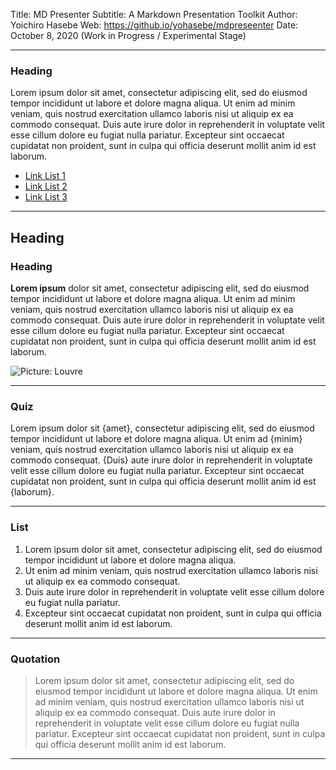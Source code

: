 Title: MD Presenter
Subtitle: A Markdown Presentation Toolkit
Author: Yoichiro Hasebe
Web: https://github.io/yohasebe/mdpreseenter
Date: October 8, 2020 (Work in Progress / Experimental Stage)

----

### Heading

Lorem ipsum dolor sit amet, consectetur adipiscing elit, sed do eiusmod tempor incididunt ut labore et dolore magna aliqua. Ut enim ad minim veniam, quis nostrud exercitation ullamco laboris nisi ut aliquip ex ea commodo consequat. Duis aute irure dolor in reprehenderit in voluptate velit esse cillum dolore eu fugiat nulla pariatur. Excepteur sint occaecat cupidatat non proident, sunt in culpa qui officia deserunt mollit anim id est laborum.

* [Link List 1]()
* [Link List 2]()
* [Link List 3]()

----

## Heading

### Heading

**Lorem ipsum** dolor sit amet, consectetur adipiscing elit, sed do eiusmod tempor incididunt ut labore et dolore magna aliqua. Ut enim ad minim veniam, quis nostrud exercitation ullamco laboris nisi ut aliquip ex ea commodo consequat. Duis aute irure dolor in reprehenderit in voluptate velit esse cillum dolore eu fugiat nulla pariatur. Excepteur sint occaecat cupidatat non proident, sunt in culpa qui officia deserunt mollit anim id est laborum.

![Picture: Louvre](https://upload.wikimedia.org/wikipedia/commons/thumb/6/66/Louvre_Museum_Wikimedia_Commons.jpg/1200px-Louvre_Museum_Wikimedia_Commons.jpg)

----

### Quiz

Lorem ipsum dolor sit {amet}, consectetur adipiscing elit, sed do eiusmod tempor incididunt ut labore et dolore magna aliqua. Ut enim ad {minim} veniam, quis nostrud exercitation ullamco laboris nisi ut aliquip ex ea commodo consequat. {Duis} aute irure dolor in reprehenderit in voluptate velit esse cillum dolore eu fugiat nulla pariatur. Excepteur sint occaecat cupidatat non proident, sunt in culpa qui officia deserunt mollit anim id est {laborum}.

----

### List

1. Lorem ipsum dolor sit amet, consectetur adipiscing elit, sed do eiusmod tempor incididunt ut labore et dolore magna aliqua.
2. Ut enim ad minim veniam, quis nostrud exercitation ullamco laboris nisi ut aliquip ex ea commodo consequat.
3. Duis aute irure dolor in reprehenderit in voluptate velit esse cillum dolore eu fugiat nulla pariatur.
4. Excepteur sint occaecat cupidatat non proident, sunt in culpa qui officia deserunt mollit anim id est laborum.

----

### Quotation

> Lorem ipsum dolor sit amet, consectetur adipiscing elit, sed do eiusmod tempor incididunt ut labore et dolore magna aliqua. Ut enim ad minim veniam, quis nostrud exercitation ullamco laboris nisi ut aliquip ex ea commodo consequat. Duis aute irure dolor in reprehenderit in voluptate velit esse cillum dolore eu fugiat nulla pariatur. Excepteur sint occaecat cupidatat non proident, sunt in culpa qui officia deserunt mollit anim id est laborum.

----

